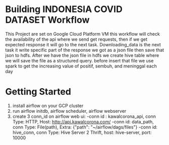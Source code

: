 # Building INDONESIA COVID DATASET Workflow  

This Project are set on Google Cloud Platform VM
this workflow will check the availability of the api where we send get requests, then if we get expected response it will go to the next task. Downloading_data is the next task it write specific part of the response we got as a json file then save that json to hdfs. After we have the json file in hdfs we create hive table where we will save the file as a structured query. before insert that file we use spark to get the increasing value of positif, sembuh, and meninggal each day

# Getting Started
1. install airflow on your GCP cluster
2. run airflow initdb, airflow scheduler, airflow webserver
3. create 3 conn_id on airflow web ui:
    -conn id : kawalcorona_api, conn Type: HTTP, Host: http://api.kawalcorona.com/
    -conn id: data_path, conn Type: File(path), Extra: {"path": "~/airflow/dags/files"}
    -conn id: hive_conn, conn Type: Hive Server 2 Thrift, host: hive-server, port: 10000
